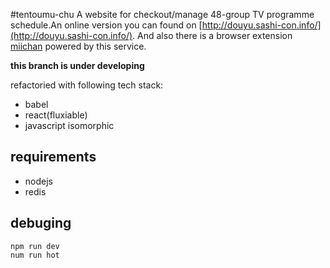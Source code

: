 #tentoumu-chu
A website for checkout/manage 48-group TV programme schedule.An online version you can found on [http://douyu.sashi-con.info/](http://douyu.sashi-con.info/). And also there is a browser extension  [miichan](https://github.com/larvata/miichan) powered by this service.


**this branch is under developing**

refactoried with following tech stack:
+ babel
+ react(fluxiable)
+ javascript isomorphic


## requirements

- nodejs
- redis


## debuging

```
npm run dev
num run hot
```
